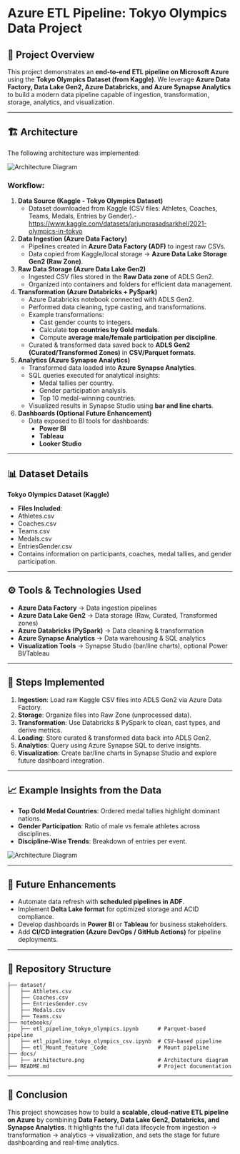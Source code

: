 # Azure ETL Pipeline: Tokyo Olympics Data Project

## 📌 Project Overview

This project demonstrates an **end-to-end ETL pipeline on Microsoft
Azure** using the **Tokyo Olympics Dataset (from Kaggle)**.
We leverage **Azure Data Factory, Data Lake Gen2, Azure Databricks, and
Azure Synapse Analytics** to build a modern data pipeline capable of
ingestion, transformation, storage, analytics, and visualization.

------------------------------------------------------------------------

## 🏗 Architecture

The following architecture was implemented:

![Architecture Diagram](https://github.com/user-attachments/assets/a292fb0c-c204-40d8-aafc-0ffe617ebeb8)


### Workflow:

1.  **Data Source (Kaggle - Tokyo Olympics Dataset)**
    -   Dataset downloaded from Kaggle (CSV files: Athletes, Coaches,
        Teams, Medals, Entries by Gender).-https://www.kaggle.com/datasets/arjunprasadsarkhel/2021-olympics-in-tokyo
2.  **Data Ingestion (Azure Data Factory)**
    -   Pipelines created in **Azure Data Factory (ADF)** to ingest raw
        CSVs.
    -   Data copied from Kaggle/local storage → **Azure Data Lake
        Storage Gen2 (Raw Zone)**.
3.  **Raw Data Storage (Azure Data Lake Gen2)**
    -   Ingested CSV files stored in the **Raw Data zone** of ADLS
        Gen2.
    -   Organized into containers and folders for efficient data
        management.
4.  **Transformation (Azure Databricks + PySpark)**
    -   Azure Databricks notebook connected with ADLS Gen2.
    -   Performed data cleaning, type casting, and transformations.
    -   Example transformations:
        -   Cast gender counts to integers.
        -   Calculate **top countries by Gold medals**.
        -   Compute **average male/female participation per
            discipline**.
    -   Curated & transformed data saved back to **ADLS Gen2
        (Curated/Transformed Zones)** in **CSV/Parquet formats**.
5.  **Analytics (Azure Synapse Analytics)**
    -   Transformed data loaded into **Azure Synapse Analytics**.
    -   SQL queries executed for analytical insights:
        -   Medal tallies per country.
        -   Gender participation analysis.
        -   Top 10 medal-winning countries.
    -   Visualized results in Synapse Studio using **bar and line
        charts**.
6.  **Dashboards (Optional Future Enhancement)**
    -   Data exposed to BI tools for dashboards:
        -   **Power BI**
        -   **Tableau**
        -   **Looker Studio**

------------------------------------------------------------------------

## 📊 Dataset Details

**Tokyo Olympics Dataset (Kaggle)**
- **Files Included**:
- Athletes.csv
- Coaches.csv
- Teams.csv
- Medals.csv
- EntriesGender.csv
- Contains information on participants, coaches, medal tallies, and
gender participation.

------------------------------------------------------------------------

## ⚙️ Tools & Technologies Used

-   **Azure Data Factory** → Data ingestion pipelines
-   **Azure Data Lake Gen2** → Data storage (Raw, Curated, Transformed
    zones)
-   **Azure Databricks (PySpark)** → Data cleaning & transformation
-   **Azure Synapse Analytics** → Data warehousing & SQL analytics
-   **Visualization Tools** → Synapse Studio (bar/line charts), optional
    Power BI/Tableau

------------------------------------------------------------------------

## 🚀 Steps Implemented

1.  **Ingestion**: Load raw Kaggle CSV files into ADLS Gen2 via Azure
    Data Factory.
2.  **Storage**: Organize files into Raw Zone (unprocessed data).
3.  **Transformation**: Use Databricks & PySpark to clean, cast types,
    and derive metrics.
4.  **Loading**: Store curated & transformed data back into ADLS Gen2.
5.  **Analytics**: Query using Azure Synapse SQL to derive insights.
6.  **Visualization**: Create bar/line charts in Synapse Studio and
    explore future dashboard integration.

------------------------------------------------------------------------

## 📈 Example Insights from the Data

-   **Top Gold Medal Countries**: Ordered medal tallies highlight
    dominant nations.
-   **Gender Participation**: Ratio of male vs female athletes across
    disciplines.
-   **Discipline-Wise Trends**: Breakdown of entries per event.

![Architecture Diagram](https://github.com/user-attachments/assets/9101d7de-5a75-495e-8523-479837ba24cb)




------------------------------------------------------------------------

## 🔮 Future Enhancements

-   Automate data refresh with **scheduled pipelines in ADF**.
-   Implement **Delta Lake format** for optimized storage and ACID
    compliance.
-   Develop dashboards in **Power BI** or **Tableau** for business
    stakeholders.
-   Add **CI/CD integration (Azure DevOps / GitHub Actions)** for
    pipeline deployments.

------------------------------------------------------------------------

## 📂 Repository Structure
    ├── dataset/ 
    │   ├── Athletes.csv 
    │   ├── Coaches.csv 
    │   ├── EntriesGender.csv 
    │   ├── Medals.csv 
    │   ├── Teams.csv 
    ├── notebooks/  
    │   ├── etl_pipeline_tokyo_olympics.ipynb      # Parquet-based pipeline  
    │   ├── etl_pipeline_tokyo_olympics_csv.ipynb  # CSV-based pipeline  
    │   ├── etl_Mount_feature _Code                # Mount pipeline
    ├── docs/  
    │   ├── architecture.png                       # Architecture diagram  
    ├── README.md                                  # Project documentation  

------------------------------------------------------------------------

## 🙌 Conclusion

This project showcases how to build a **scalable, cloud-native ETL
pipeline on Azure** by combining **Data Factory, Data Lake Gen2,
Databricks, and Synapse Analytics**.
It highlights the full data lifecycle from ingestion → transformation →
analytics → visualization, and sets the stage for future dashboarding
and real-time analytics.
